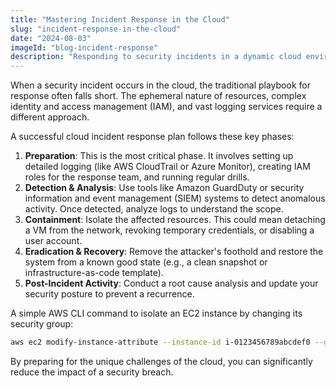```yaml
---
title: "Mastering Incident Response in the Cloud"
slug: "incident-response-in-the-cloud"
date: "2024-08-03"
imageId: "blog-incident-response"
description: "Responding to security incidents in a dynamic cloud environment presents unique challenges. Learn key strategies for effective cloud incident response."
---
```


When a security incident occurs in the cloud, the traditional playbook for response often falls short. The ephemeral nature of resources, complex identity and access management (IAM), and vast logging services require a different approach.

A successful cloud incident response plan follows these key phases:

1.  **Preparation**: This is the most critical phase. It involves setting up detailed logging (like AWS CloudTrail or Azure Monitor), creating IAM roles for the response team, and running regular drills.
2.  **Detection & Analysis**: Use tools like Amazon GuardDuty or security information and event management (SIEM) systems to detect anomalous activity. Once detected, analyze logs to understand the scope.
3.  **Containment**: Isolate the affected resources. This could mean detaching a VM from the network, revoking temporary credentials, or disabling a user account.
4.  **Eradication & Recovery**: Remove the attacker's foothold and restore the system from a known good state (e.g., a clean snapshot or infrastructure-as-code template).
5.  **Post-Incident Activity**: Conduct a root cause analysis and update your security posture to prevent a recurrence.

A simple AWS CLI command to isolate an EC2 instance by changing its security group:

```bash
aws ec2 modify-instance-attribute --instance-id i-0123456789abcdef0 --groups sg-0abcdef1234567890
```

By preparing for the unique challenges of the cloud, you can significantly reduce the impact of a security breach.
